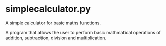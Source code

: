 # simplecalculator.py
A simple calculator for basic maths functions.

A program that allows the user to perform basic mathmatical operations of addition, subtraction, division and multiplication. 
